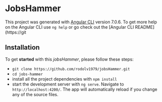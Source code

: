 # JobsHammer

This project was generated with 
[Angular CLI](https://github.com/angular/angular-cli) version 7.0.6. 
To get more help on the Angular CLI use `ng help` or go 
check out the [Angular CLI README](https://git


## Installation

To get **started** with this _jobsHammer_, please 
follow these steps:

* `git clone https://github.com/rodolv1979/jobsHammer.git`
* `cd jobs-hammer`
* install all the project dependencies with `npm install`
* start the development server with `ng serve`. Navigate to `http://localhost:4200/`. The app will automatically reload if you change any of the source files.

